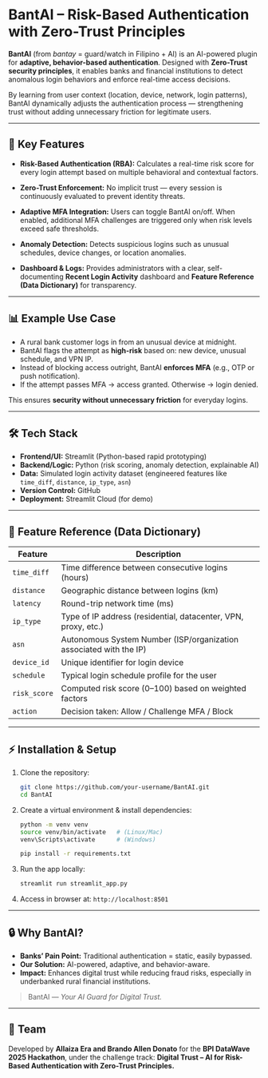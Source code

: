 
# BantAI – Risk-Based Authentication with Zero-Trust Principles

**BantAI** (from *bantay* = guard/watch in Filipino + AI) is an AI-powered plugin for **adaptive, behavior-based authentication**. Designed with **Zero-Trust security principles**, it enables banks and financial institutions to detect anomalous login behaviors and enforce real-time access decisions.

By learning from user context (location, device, network, login patterns), BantAI dynamically adjusts the authentication process — strengthening trust without adding unnecessary friction for legitimate users.

---

## 🚀 Key Features

* **Risk-Based Authentication (RBA):**
  Calculates a real-time risk score for every login attempt based on multiple behavioral and contextual factors.

* **Zero-Trust Enforcement:**
  No implicit trust — every session is continuously evaluated to prevent identity threats.

* **Adaptive MFA Integration:**
  Users can toggle BantAI on/off. When enabled, additional MFA challenges are triggered only when risk levels exceed safe thresholds.

* **Anomaly Detection:**
  Detects suspicious logins such as unusual schedules, device changes, or location anomalies.

* **Dashboard & Logs:**
  Provides administrators with a clear, self-documenting **Recent Login Activity** dashboard and **Feature Reference (Data Dictionary)** for transparency.

---

## 📊 Example Use Case

* A rural bank customer logs in from an unusual device at midnight.
* BantAI flags the attempt as **high-risk** based on: new device, unusual schedule, and VPN IP.
* Instead of blocking access outright, BantAI **enforces MFA** (e.g., OTP or push notification).
* If the attempt passes MFA → access granted. Otherwise → login denied.

This ensures **security without unnecessary friction** for everyday logins.

---

## 🛠️ Tech Stack

* **Frontend/UI:** Streamlit (Python-based rapid prototyping)
* **Backend/Logic:** Python (risk scoring, anomaly detection, explainable AI)
* **Data:** Simulated login activity dataset (engineered features like `time_diff`, `distance`, `ip_type`, `asn`)
* **Version Control:** GitHub
* **Deployment:** Streamlit Cloud (for demo)

---

## 📖 Feature Reference (Data Dictionary)

| Feature      | Description                                                        |
| ------------ | ------------------------------------------------------------------ |
| `time_diff`  | Time difference between consecutive logins (hours)                 |
| `distance`   | Geographic distance between logins (km)                            |
| `latency`    | Round-trip network time (ms)                                       |
| `ip_type`    | Type of IP address (residential, datacenter, VPN, proxy, etc.)     |
| `asn`        | Autonomous System Number (ISP/organization associated with the IP) |
| `device_id`  | Unique identifier for login device                                 |
| `schedule`   | Typical login schedule profile for the user                        |
| `risk_score` | Computed risk score (0–100) based on weighted factors              |
| `action`     | Decision taken: Allow / Challenge MFA / Block                      |

---

## ⚡ Installation & Setup

1. Clone the repository:

   ```bash
   git clone https://github.com/your-username/BantAI.git
   cd BantAI
   ```

2. Create a virtual environment & install dependencies:

   ```bash
   python -m venv venv
   source venv/bin/activate   # (Linux/Mac)
   venv\Scripts\activate      # (Windows)

   pip install -r requirements.txt
   ```

3. Run the app locally:

   ```bash
   streamlit run streamlit_app.py
   ```

4. Access in browser at: `http://localhost:8501`

---

## 🔒 Why BantAI?

* **Banks’ Pain Point:** Traditional authentication = static, easily bypassed.
* **Our Solution:** AI-powered, adaptive, and behavior-aware.
* **Impact:** Enhances digital trust while reducing fraud risks, especially in underbanked rural financial institutions.

> BantAI — *Your AI Guard for Digital Trust.*

---

## 👥 Team

Developed by **Allaiza Era and Brando Allen Donato** for the **BPI DataWave 2025 Hackathon**, under the challenge track:
**Digital Trust – AI for Risk-Based Authentication with Zero-Trust Principles.**



